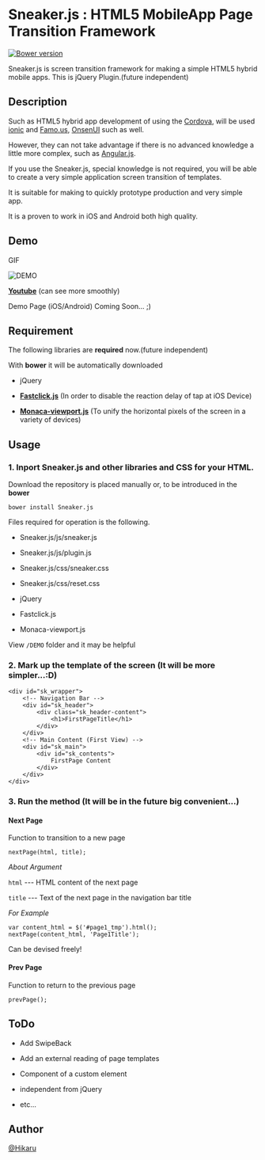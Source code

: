 # Sneaker.js : HTML5 MobileApp Page Transition Framework

[![Bower version](https://badge.fury.io/bo/Sneaker.js.svg)](http://badge.fury.io/bo/Sneaker.js)

Sneaker.js is screen transition framework for making a simple HTML5 hybrid mobile apps.
This is jQuery Plugin.(future independent)



## Description

Such as HTML5 hybrid app development of using the [Cordova](https://cordova.apache.org/), will be used [ionic](https://github.com/driftyco/ionic) and [Famo.us](https://github.com/Famous/famous), [OnsenUI](https://github.com/OnsenUI/OnsenUI) such as well.

However, they can not take advantage if there is no advanced knowledge a little more complex, such as [Angular.js](https://angularjs.org/).

If you use the Sneaker.js, special knowledge is not required, you will be able to create a very simple application screen transition of templates.

It is suitable for making to quickly prototype production and very simple app.

It is a proven to work in iOS and Android both high quality.



## Demo

GIF

![DEMO](http://i.gyazo.com/8fe9177a1013e13406d0404ecbe3409c.gif)

**[Youtube](http://youtu.be/Q0R9AmC8Qjg)** (can see more smoothly)

Demo Page (iOS/Android) Coming Soon... ;)



## Requirement

The following libraries are **required** now.(future independent)

With **bower** it will be automatically downloaded


- jQuery

- **[Fastclick.js](https://github.com/ftlabs/fastclick)**  (In order to disable the reaction delay of tap at iOS Device)

- **[Monaca-viewport.js](https://github.com/monaca/monaca.viewport.js)** (To unify the horizontal pixels of the screen in a variety of devices)



## Usage

### 1. Inport Sneaker.js and other libraries and CSS for your HTML.


Download the repository is placed manually or, to be introduced in the **bower**

```
bower install Sneaker.js
```

Files required for operation is the following.

- Sneaker.js/js/sneaker.js

- Sneaker.js/js/plugin.js

- Sneaker.js/css/sneaker.css

- Sneaker.js/css/reset.css

- jQuery

- Fastclick.js

- Monaca-viewport.js


View `/DEMO` folder and it may be helpful



### 2. Mark up the template of the screen (It will be more simpler...:D)

```
<div id="sk_wrapper">
    <!-- Navigation Bar -->
    <div id="sk_header">
        <div class="sk_header-content">
            <h1>FirstPageTitle</h1>
        </div>
    </div>
    <!-- Main Content (First View) -->
    <div id="sk_main">
        <div id="sk_contents">
            FirstPage Content
        </div>
    </div>
</div>
```


### 3. Run the method (It will be in the future big convenient...)

#### Next Page

Function to transition to a new page

```
nextPage(html, title);
```

*About Argument*

`html`  ---  HTML content of the next page

`title`  ---  Text of the next page in the navigation bar title


*For Example*

```
var content_html = $('#page1_tmp').html();
nextPage(content_html, 'Page1Title');
```

Can be devised freely!




#### Prev Page

Function to return to the previous page

```
prevPage();
```



## ToDo

- Add SwipeBack

- Add an external reading of page templates

- Component of a custom element

- independent from jQuery

- etc...



## Author
[@Hikaru](http://twitter.com/Hikaru_Itou)

